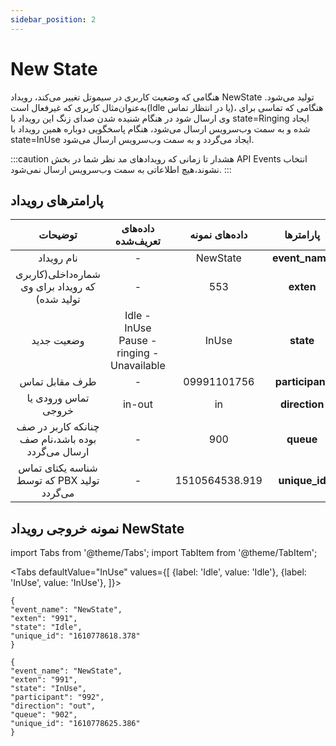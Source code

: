 ```yaml
---
sidebar_position: 2
---
```

# New State

هنگامی‌ كه وضعيت کاربری در سیموتل تغییر می‌کند، رویداد NewState تولید‌ می‌شود. به‌عنوان‌مثال کاربری که غیرفعال‌ 
است(Idle یا در انتظار تماس)، هنگامی که تماسی برای وی ارسال شود در هنگام شنیده شدن صدای زنگ این رویداد با 
state=Ringing ایجاد شده و به سمت وب‌سرویس ارسال می‌شود، هنگام پاسخگویی دوباره همین رویداد با state=InUse ایجاد
می‌گردد و به سمت وب‌سرویس ارسال می‌شود.

:::caution هشدار 
تا زمانی که رویداد‌های مد نظر شما در بخش API Events انتخاب نشوند،هیچ اطلاعاتی به سمت وب‌سرویس ارسال نمی‌شود.
:::

## پارامتر‌های رویداد


|                      توضیحات                     |              داده‌های تعریف‌شده              |    داده‌های نمونه   |    پارامتر‌ها    |
|:------------------------------------------------:|:------------------------------------------:|:------------------:|:---------------:|
|                    نام رویداد                    |                      -                     |      NewState      |  **event_name** |
|  شماره‌داخلی(کاربری که رویداد برای وی تولید شده)  |                      -                     |         553        |    **exten**    |
|                    وضعیت جدید                    | Idle - InUse Pause - ringing - Unavailable |        InUse       |    **state**    |
|                  طرف مقابل تماس                  |                      -                     |     09991101756    | **participant** |
|                تماس ورودی یا خروجی               |                   in-out                   |         in         |  **direction**  |
| چنانکه کاربر در صف بوده باشد،نام صف ارسال می‌گردد |                      -                     |         900        |    **queue**    |
|    شناسه یکتای تماس که توسط PBX تولید می‌گردد    |                      -                     | 1510564538.919 |  **unique_id**  |




## نمونه خروجی رویداد NewState

import Tabs from '@theme/Tabs';
import TabItem from '@theme/TabItem';

<Tabs
    defaultValue="InUse"
    values={[
        {label: 'Idle', value: 'Idle'},
        {label: 'InUse', value: 'InUse'},
    ]}>
<TabItem value="Idle">

    
	{
	"event_name": "NewState",
	"exten": "991",
	"state": "Idle",
	"unique_id": "1610778618.378"
	}

</TabItem>
<TabItem value="InUse">


	{
	"event_name": "NewState",
	"exten": "991",
	"state": "InUse",
	"participant": "992",
	"direction": "out",
	"queue": "902",
	"unique_id": "1610778625.386"
	}

</TabItem>
</Tabs>


